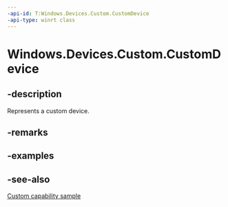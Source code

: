 ```yaml
---
-api-id: T:Windows.Devices.Custom.CustomDevice
-api-type: winrt class
---
```


<!-- Class syntax.
public class CustomDevice : Windows.Devices.Custom.ICustomDevice
-->

# Windows.Devices.Custom.CustomDevice

## -description

Represents a custom device.

## -remarks

## -examples

## -see-also

[Custom capability sample](https://github.com/Microsoft/Windows-universal-samples/tree/master/Samples/CustomCapability)